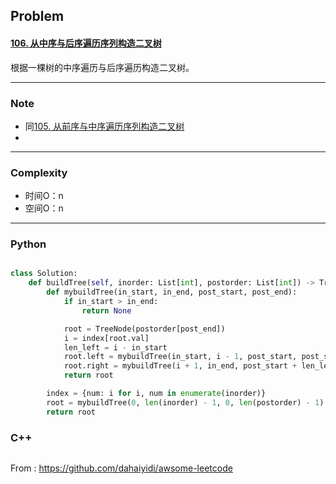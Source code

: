 ## Problem

#### [106. 从中序与后序遍历序列构造二叉树](https://leetcode-cn.com/problems/construct-binary-tree-from-inorder-and-postorder-traversal/)



根据一棵树的中序遍历与后序遍历构造二叉树。

------

### Note

- 同[105. 从前序与中序遍历序列构造二叉树](https://leetcode-cn.com/problems/construct-binary-tree-from-preorder-and-inorder-traversal/)
- 

------

### Complexity

- 时间O：n
- 空间O：n

------

### Python

```python

class Solution:
    def buildTree(self, inorder: List[int], postorder: List[int]) -> TreeNode:
        def mybuildTree(in_start, in_end, post_start, post_end):
            if in_start > in_end:
                return None

            root = TreeNode(postorder[post_end])
            i = index[root.val]
            len_left = i - in_start
            root.left = mybuildTree(in_start, i - 1, post_start, post_start + len_left - 1)
            root.right = mybuildTree(i + 1, in_end, post_start + len_left - 1 + 1, post_end - 1)
            return root

        index = {num: i for i, num in enumerate(inorder)}
        root = mybuildTree(0, len(inorder) - 1, 0, len(postorder) - 1)
        return root
```

### C++

```C++

```



From : https://github.com/dahaiyidi/awsome-leetcode
